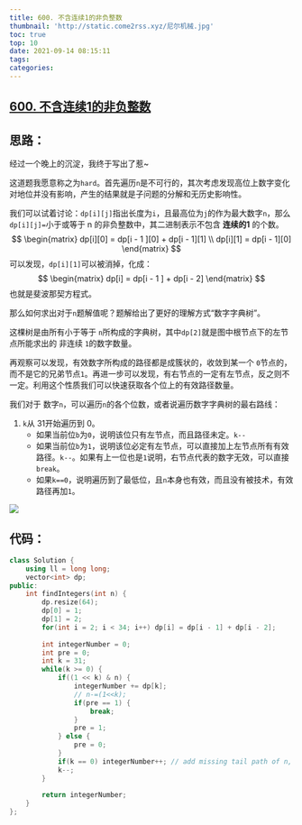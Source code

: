 ```yaml
---
title: 600. 不含连续1的非负整数
thumbnail: 'http://static.come2rss.xyz/尼尔机械.jpg'
toc: true
top: 10
date: 2021-09-14 08:15:11
tags:
categories:
---
```









## [600. 不含连续1的非负整数](https://leetcode-cn.com/problems/non-negative-integers-without-consecutive-ones/)





## 思路：

经过一个晚上的沉淀，我终于写出了惹~

这道题我愿意称之为`hard`。首先遍历`n`是不可行的，其次考虑发现高位上数字变化对地位并没有影响，产生的结果就是子问题的分解和无历史影响性。



<!-- more -->

我们可以试着讨论：`dp[i][j]`指出长度为`i`，且最高位为`j`的作为最大数字`n`，那么`dp[i][j]=`小于或等于 n 的非负整数中，其二进制表示不包含 **连续的1** 的个数。
$$
\begin{matrix}
	dp[i][0] = dp[i - 1 ][0] +  dp[i - 1][1] \\
	dp[i][1] = dp[i - 1][0]
\end{matrix}
$$
可以发现，`dp[i][1]`可以被消掉，化成：
$$
\begin{matrix}
	dp[i] = dp[i - 1 ] +  dp[i - 2]
\end{matrix}
$$
也就是斐波那契方程式。



那么如何求出对于`n`题解值呢？题解给出了更好的理解方式“数字字典树”。

这棵树是由所有小于等于 `n`所构成的字典树，其中`dp[2]`就是图中根节点下的左节点所能求出的 非连续 `1`的数字数量。

再观察可以发现，有效数字所构成的路径都是成簇状的，收敛到某一个 `0`节点的，而不是它的兄弟节点`1`。再进一步可以发现，有右节点的一定有左节点，反之则不一定。利用这个性质我们可以快速获取各个位上的有效路径数量。

我们对于 数字`n`，可以遍历`n`的各个位数，或者说遍历数字字典树的最右路线：

1. `k`从 31开始遍历到 0。
   - 如果当前位`b`为`0`，说明该位只有左节点，而且路径未定。`k--`
   - 如果当前位`b`为`1`，说明该位必定有左节点，可以直接加上左节点所有有效路径。`k--`。如果有上一位也是`1`说明，右节点代表的数字无效，可以直接`break`。
   - 如果`k==0`，说明遍历到了最低位，且`n`本身也有效，而且没有被技术，有效路径再加`1`。

![](D:\个人文件\重要文件\闲书与笔记\MD暂存文件\g1.png.png)





## 代码：

```c++
class Solution {
    using ll = long long;
    vector<int> dp;
public:
    int findIntegers(int n) {
        dp.resize(64);
        dp[0] = 1;
        dp[1] = 2;
        for(int i = 2; i < 34; i++) dp[i] = dp[i - 1] + dp[i - 2];
        
        int integerNumber = 0;
        int pre = 0;
        int k = 31;
        while(k >= 0) {
            if((1 << k) & n) {
                integerNumber += dp[k];
                // n-=(1<<k);
                if(pre == 1) {
                    break;
                }
                pre = 1;
            } else {
                pre = 0;
            }
            if(k == 0) integerNumber++; // add missing tail path of n, etc "100", "100101"，excluding "10011"
            k--;
        }
       
        return integerNumber;
    }
};
```